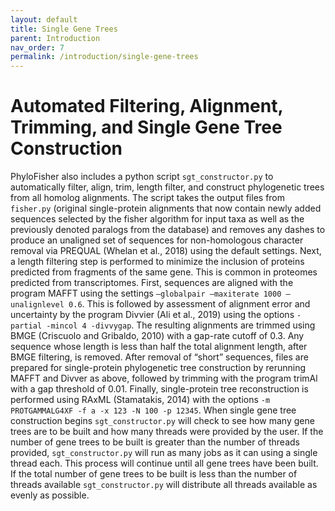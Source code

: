 ```yaml
--- 
layout: default
title: Single Gene Trees
parent: Introduction
nav_order: 7
permalink: /introduction/single-gene-trees
---
```


# Automated Filtering, Alignment, Trimming, and Single Gene Tree Construction

PhyloFisher also includes a python script `sgt_constructor.py` to automatically filter, align, trim, length filter, and construct phylogenetic trees from all homolog alignments. The script takes the output files from `fisher.py` (original single-protein alignments that now contain newly added sequences selected by the fisher algorithm for input taxa as well as the previously denoted paralogs from the database) and removes any dashes to produce an unaligned set of sequences for non-homologous character removal via PREQUAL (Whelan et al., 2018) using the default settings. Next, a length filtering step is performed to minimize the inclusion of proteins predicted from fragments of the same gene. This is common in proteomes predicted from transcriptomes. First, sequences are aligned with the program MAFFT using the settings `–globalpair –maxiterate 1000 –unalignlevel 0.6`. This is followed by assessment of alignment error and uncertainty by the program Divvier (Ali et al., 2019) using the options `-partial -mincol 4 -divvygap`. The resulting alignments are trimmed using BMGE (Criscuolo and Gribaldo, 2010) with a gap-rate cutoff of 0.3. Any sequence whose length is less than half the total alignment length, after BMGE filtering, is removed. After removal of “short” sequences, files are prepared for single-protein phylogenetic tree construction by rerunning MAFFT and Divver as above, followed by trimming with the program trimAl with a gap threshold of 0.01. Finally, single-protein tree reconstruction is performed using RAxML (Stamatakis, 2014) with the options `-m PROTGAMMALG4XF -f a -x 123 -N 100 -p 12345`. When single gene tree construction begins `sgt_constructor.py` will check to see how many gene trees are to be built and how many threads were provided by the user. If the number of gene trees to be built is greater than the number of threads provided, `sgt_constructor.py` will run as many jobs as it can using a single thread each. This process will continue until all gene trees have been built. If the total number of gene trees to be built is less than the number of threads available `sgt_constructor.py` will distribute all threads available as evenly as possible.